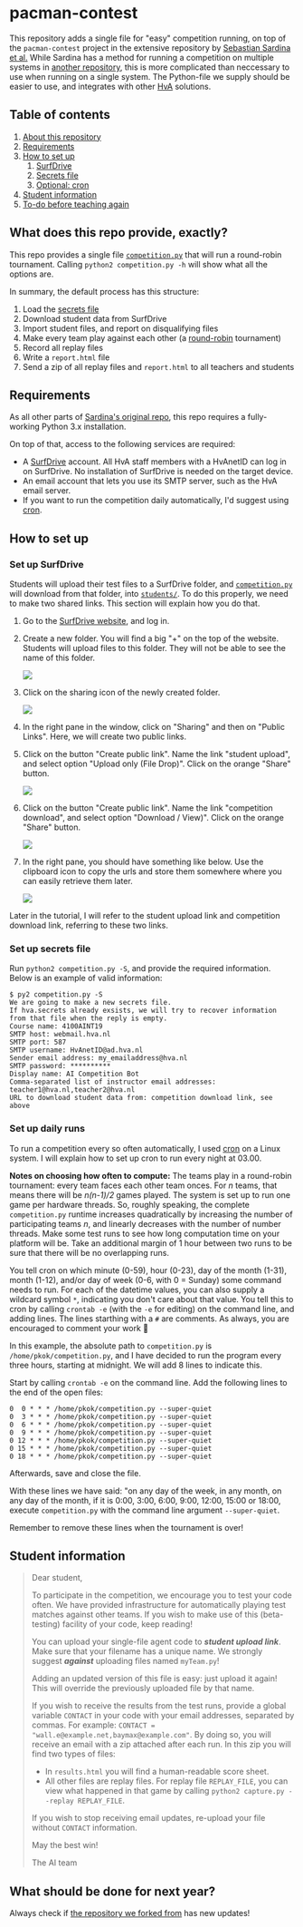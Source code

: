 # pacman-contest

This repository adds a single file for "easy" competition running, on top of the `pacman-contest` project in the extensive repository by [Sebastian Sardina et al.](https://github.com/AI4EDUC/pacman-contest-3)  While Sardina has a method for running a competition on multiple systems in [another repository](https://github.com/AI4EDUC/pacman-contest-cluster), this is more complicated than neccessary to use when running on a single system.  The Python-file we supply should be easier to use, and integrates with other [HvA](https://hva.nl) solutions.

## Table of contents
1. [About this repository](#what-does-this-repo-provide-exactly)
2. [Requirements](#requirements)
3. [How to set up](#how-to-set-up)
   1. [SurfDrive](#set-up-surfdrive)
   2. [Secrets file](#set-up-secrets-file)
   3. [Optional: cron](#set-up-daily-runs)
4. [Student information](#student-information)
5. [To-do before teaching again](#what-should-be-done-for-next-year)

## What does this repo provide, exactly?
This repo provides a single file [`competition.py`](competition.py) that will run a round-robin tournament.  Calling `python2 competition.py -h` will show what all the options are.

In summary, the default process has this structure:
1. Load the [secrets file](#set-up-secrets-file)
2. Download student data from SurfDrive
3. Import student files, and report on disqualifying files
4. Make every team play against each other (a [round-robin](https://en.wikipedia.org/wiki/Round-robin_tournament) tournament)
5. Record all replay files
6. Write a `report.html` file
7. Send a zip of all replay files and `report.html` to all teachers and students

## Requirements
As all other parts of [Sardina's original repo](https://bitbucket.org/ssardina-teaching/pacman-projects/), this repo requires a fully-working Python 3.x installation.

On top of that, access to the following services are required:
- A [SurfDrive](https://surfdrive.surf.nl) account.  All HvA staff members with a HvAnetID can log in on SurfDrive.  No installation of SurfDrive is needed on the target device.
- An email account that lets you use its SMTP server, such as the HvA email server.
- If you want to run the competition daily automatically, I'd suggest using [cron](https://en.wikipedia.org/wiki/Cron).

## How to set up
### Set up SurfDrive
Students will upload their test files to a SurfDrive folder, and [`competition.py`](competition.py) will download from that folder, into [`students/`](students/).  To do this properly, we need to make two shared links.  This section will explain how you do that.

1. Go to the [SurfDrive website](https://surfdrive.surf.nl), and log in.

2. Create a new folder.  You will find a big "+" on the top of the website.  Students will upload files to this folder.  They will not be able to see the name of this folder.

   ![](doc/img/createfolder.png)

3. Click on the sharing icon of the newly created folder.  

   ![](doc/img/shareicon.png)

4.  In the right pane in the window, click on "Sharing" and then on "Public Links". Here, we will create two public links.

5. Click on the button "Create public link". Name the link "student upload", and select option "Upload only (File Drop)".  Click on the orange "Share" button.

   ![](doc/img/uploadlink.png)

6. Click on the button "Create public link". Name the link "competition download", and select option "Download / View)".  Click on the orange "Share" button.

   ![](doc/img/downloadlink.png)

7. In the right pane, you should have something like below.  Use the clipboard icon to copy the urls and store them somewhere where you can easily retrieve them later. 

   ![](doc/img/finalsharingpanel.png)  

Later in the tutorial, I will refer to the student upload link and competition download link, referring to these two links.

### Set up secrets file
Run `python2 competition.py -S`, and provide the required information.  Below is an example of valid information:
```
$ py2 competition.py -S
We are going to make a new secrets file. 
If hva.secrets already exsists, we will try to recover information from that file when the reply is empty.
Course name: 4100AINT19 
SMTP host: webmail.hva.nl 
SMTP port: 587 
SMTP username: HvAnetID@ad.hva.nl 
Sender email address: my_emailaddress@hva.nl 
SMTP password: **********
Display name: AI Competition Bot 
Comma-separated list of instructor email addresses: teacher1@hva.nl,teacher2@hva.nl
URL to download student data from: competition download link, see above
```

### Set up daily runs
To run a competition every so often automatically, I used [cron](https://en.wikipedia.org/wiki/Cron) on a Linux system. I will explain how to set up cron to run every night at 03.00.

**Notes on choosing how often to compute:**  The teams play in a round-robin tournament: every team faces each other team onces.  For *n* teams, that means there will be *n(n-1)/2* games played.  The system is set up to run one game per hardware threads.  So, roughly speaking, the complete `competition.py` runtime increases quadratically by increasing the number of participating teams *n*, and linearly decreases with the number of number threads.  Make some test runs to see how long computation time on your platform will be.  Take an additional margin of 1 hour between two runs to be sure that there will be no overlapping runs.

You tell cron on which minute (0-59), hour (0-23), day of the month (1-31), month (1-12), and/or day of week (0-6, with 0 = Sunday) some command needs to run.  For each of the datetime values, you can also supply a wildcard symbol `*`, indicating you don't care about that value.  You tell this to cron by calling `crontab -e` (with the `-e` for editing) on the command line, and adding lines.  The lines starthing with a `#` are comments.  As always, you are encouraged to comment your work :grimacing:

In this example, the absolute path to `competition.py` is `/home/pkok/competition.py`, and I have decided to run the program every three hours, starting at midnight.  We will add 8 lines to indicate this.

Start by calling `crontab -e` on the command line.  Add the following lines to the end of the open files:
```
0  0 * * * /home/pkok/competition.py --super-quiet
0  3 * * * /home/pkok/competition.py --super-quiet
0  6 * * * /home/pkok/competition.py --super-quiet
0  9 * * * /home/pkok/competition.py --super-quiet
0 12 * * * /home/pkok/competition.py --super-quiet
0 15 * * * /home/pkok/competition.py --super-quiet
0 18 * * * /home/pkok/competition.py --super-quiet
```

Afterwards, save and close the file.

With these lines we have said: "on any day of the week, in any month, on any day of the month, if it is 0:00, 3:00, 6:00, 9:00, 12:00, 15:00 or 18:00, execute `competition.py` with the command line argument `--super-quiet`.

Remember to remove these lines when the tournament is over! 

## Student information
> Dear student,
> 
> To participate in the competition, we encourage you to test your code often.  We have provided infrastructure for automatically playing test matches against other teams. If you wish to make use of this (beta-testing) facility of your code, keep reading!
> 
> You can upload your single-file agent code to ***student upload link***.  Make sure that your filename has a unique name.  We strongly suggest ***against*** uploading files named `myTeam.py`!
>
> Adding an updated version of this file is easy: just upload it again! This will override the previously uploaded file by that name.
>
> If you wish to receive the results from the test runs, provide a global variable `CONTACT` in your code with your email addresses, separated by commas.  For example: `CONTACT = "wall.e@example.net,baymax@example.com"`.  By doing so, you will receive an email with a zip attached after each run.  In this zip you will find two types of files:
> - In `results.html` you will find a human-readable score sheet. 
> - All other files are replay files. For replay file `REPLAY_FILE`, you can view what happened in that game by calling `python2 capture.py --replay REPLAY_FILE`.
>
> If you wish to stop receiving email updates, re-upload your file without `CONTACT` information.
>
> May the best win!
>
> The AI team

## What should be done for next year?
Always check if [the repository we forked from](https://github.com/AI4EDUC/pacman-contest-3) has new updates!

